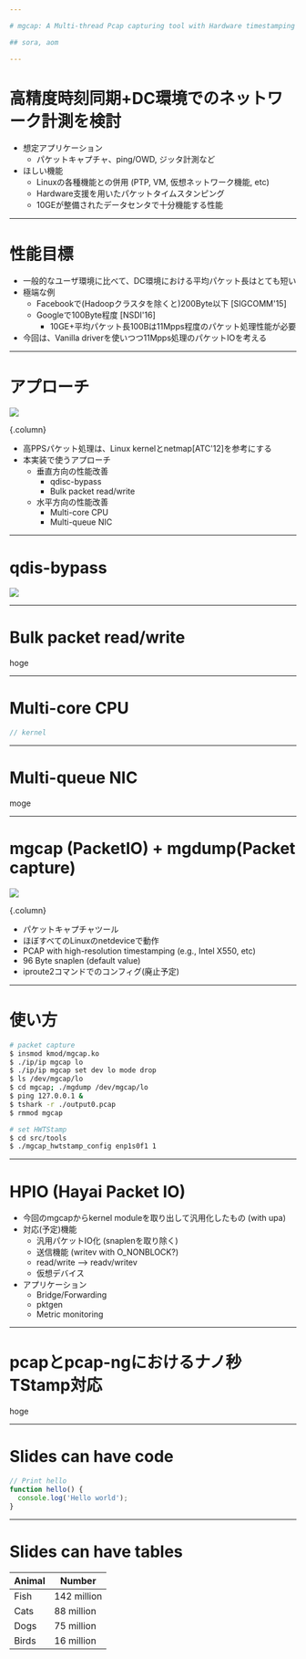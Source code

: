 ```yaml
---

# mgcap: A Multi-thread Pcap capturing tool with Hardware timestamping

## sora, aom

---
```


# 高精度時刻同期+DC環境でのネットワーク計測を検討

* 想定アプリケーション
  - パケットキャプチャ、ping/OWD, ジッタ計測など
* ほしい機能
  - Linuxの各種機能との併用 (PTP, VM, 仮想ネットワーク機能, etc)
  - Hardware支援を用いたパケットタイムスタンピング
  - 10GEが整備されたデータセンタで十分機能する性能

---

# 性能目標

* 一般的なユーザ環境に比べて、DC環境における平均パケット長はとても短い
* 極端な例
  - Facebookで(Hadoopクラスタを除くと)200Byte以下 \[SIGCOMM'15\]
  - Googleで100Byte程度 \[NSDI'16\]
    * 10GE+平均パケット長100Bは11Mpps程度のパケット処理性能が必要
* 今回は、Vanilla driverを使いつつ11Mpps処理のパケットIOを考える

---

# アプローチ

![](https://raw.githubusercontent.com/sora/slide/master/iij_201611/images/approach.png)

{.column}

* 高PPSパケット処理は、Linux kernelとnetmap\[ATC'12\]を参考にする
* 本実装で使うアプローチ
  - 垂直方向の性能改善
    * qdisc-bypass
    * Bulk packet read/write
  - 水平方向の性能改善
    * Multi-core CPU
    * Multi-queue NIC

---

# qdis-bypass

![](https://raw.githubusercontent.com/sora/slide/master/iij_201611/images/bypass.png)

---

# Bulk packet read/write

hoge

---

# Multi-core CPU

```c
// kernel


```

---

# Multi-queue NIC

moge

---

# mgcap (PacketIO) + mgdump(Packet capture)

![](https://raw.githubusercontent.com/sora/slide/master/iij_201611/images/overview.png)

{.column}

* パケットキャプチャツール
* ほぼすべてのLinuxのnetdeviceで動作
* PCAP with high-resolution timestamping (e.g., Intel X550, etc)
* 96 Byte snaplen (default value)
* iproute2コマンドでのコンフィグ(廃止予定)

---

# 使い方

```bash
# packet capture
$ insmod kmod/mgcap.ko
$ ./ip/ip mgcap lo
$ ./ip/ip mgcap set dev lo mode drop
$ ls /dev/mgcap/lo
$ cd mgcap; ./mgdump /dev/mgcap/lo
$ ping 127.0.0.1 &
$ tshark -r ./output0.pcap
$ rmmod mgcap

# set HWTStamp
$ cd src/tools
$ ./mgcap_hwtstamp_config enp1s0f1 1
```

---

# HPIO (Hayai Packet IO)

* 今回のmgcapからkernel moduleを取り出して汎用化したもの (with upa)
* 対応(予定)機能
  - 汎用パケットIO化 (snaplenを取り除く)
  - 送信機能 (writev with O_NONBLOCK?)
  - read/write --> readv/writev
  - 仮想デバイス
* アプリケーション
  - Bridge/Forwarding
  - pktgen
  - Metric monitoring

---

# pcapとpcap-ngにおけるナノ秒TStamp対応

hoge

---

# Slides can have code

```javascript
// Print hello
function hello() {
  console.log('Hello world');
}
```

---
# Slides can have tables

Animal | Number
-------|--------
Fish   | 142 million
Cats   | 88 million
Dogs   | 75 million
Birds  | 16 million
